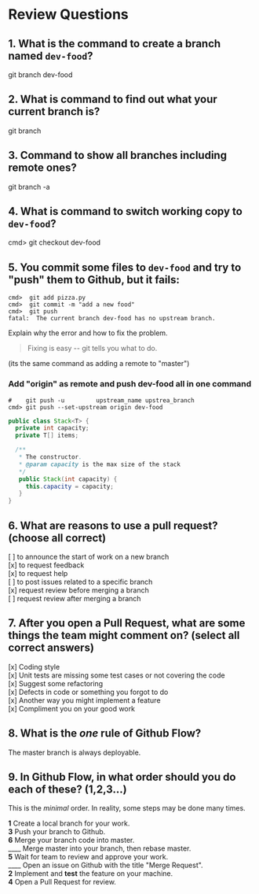# Review Questions

## 1. What is the command to create a branch named `dev-food`?

git branch dev-food

## 2. What is command to find out what your current branch is?

git branch


## 3. Command to show **all** branches including remote ones?

git branch -a


## 4. What is command to switch working copy to `dev-food`?

cmd> git checkout dev-food


## 5. You commit some files to `dev-food` and try to "push" them to Github, but it fails:

```
cmd>  git add pizza.py
cmd>  git commit -m "add a new food"
cmd>  git push
fatal:  The current branch dev-food has no upstream branch. 
```

Explain why the error and how to fix the problem.

> Fixing is easy -- git tells you what to do.

(its the same command as adding a remote to "master")

### Add "origin" as remote and push dev-food all in one command

```
#    git push -u         upstream_name upstrea_branch
cmd> git push --set-upstream origin dev-food
```

```java
public class Stack<T> {
  private int capacity;
  private T[] items;

  /**
   * The constructor.
   * @param capacity is the max size of the stack
   */
   public Stack(int capacity) {
     this.capacity = capacity;
   }
}
```

## 6. What are reasons to use a pull request? (choose all correct)

[ ] to announce the start of work on a new branch    
[x] to request feedback    
[x] to request help    
[ ] to post issues related to a specific branch   
[x] request review before merging a branch    
[ ] request review after merging a branch   

## 7. After you open a Pull Request, what are some things the team might comment on? (select all correct answers)

[x] Coding style    
[x] Unit tests are missing some test cases or not covering the code    
[x] Suggest some refactoring    
[x] Defects in code or something you forgot to do    
[x] Another way you might implement a feature   
[x] Compliment you on your good work  

## 8. What is the *one* rule of Github Flow?

The master branch is always deployable.

## 9. In Github Flow, in what order should you do each of these? (1,2,3...) 

This is the *minimal* order. In reality, some steps may be done many times.

  __1__ Create a local branch for your work.    
  __3__ Push your branch to Github.    
  __6__ Merge your branch code into master.    
  ____ Merge master into your branch, then rebase master.    
  __5__ Wait for team to review and approve your work.   
  ____ Open an issue on Github with the title "Merge Request".    
  __2__ Implement and **test** the feature on your machine.    
  __4__ Open a Pull Request for review.    

